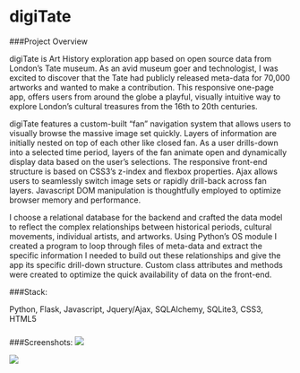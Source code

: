 digiTate
========
###Project Overview

digiTate is  Art History exploration app based on open source data from London’s Tate museum.  As an avid museum goer and technologist, I was excited to discover that the Tate had publicly released meta-data for 70,000 artworks and wanted to make a contribution.  This responsive one-page app, offers users from around the globe a playful, visually intuitive way to explore London’s cultural treasures from the 16th to 20th centuries.
 
digiTate features a custom-built “fan” navigation system that allows users to visually browse the massive image set quickly.  Layers of information are initially nested on top of each other like closed fan.  As a user drills-down into a selected time period, layers of the fan animate open and dynamically display data based on the user’s selections.  The responsive front-end structure is based on CSS3’s z-index and flexbox properties.  Ajax allows users to seamlessly switch image sets or rapidly drill-back across fan layers.  Javascript DOM manipulation is thoughtfully employed to optimize browser memory and performance.

I choose a relational database for the backend and crafted the data model to reflect the complex relationships between historical periods, cultural movements, individual artists, and artworks.  Using Python’s OS module I created a program to loop through files of meta-data and extract the specific information I needed to build out these relationships and give the app its specific drill-down structure.  Custom class attributes and methods were created to optimize the quick availability of data on the front-end.

###Stack:
    
Python, Flask, Javascript, Jquery/Ajax, SQLAlchemy, SQLite3, CSS3, HTML5

###

###Screenshots: 
![](https://raw.githubusercontent.com/NoraLou/digiTate/master/Github.jpg)

![](https://raw.githubusercontent.com/NoraLou/digiTate/master/Github3.jpg)




  
